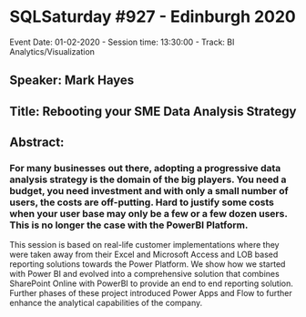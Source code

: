 # SQLSaturday #927 - Edinburgh 2020
Event Date: 01-02-2020 - Session time: 13:30:00 - Track: BI  Analytics/Visualization
## Speaker: Mark Hayes
## Title: Rebooting your SME Data Analysis Strategy
## Abstract:
### For many businesses out there, adopting a progressive data analysis strategy is the domain of the big players. You need a budget, you need investment and with only a small number of users, the costs are off-putting. Hard to justify some costs when your user base may only be a few or a few dozen users. This is no longer the case with the PowerBI Platform. 

This session is based on real-life customer implementations where they were taken away from their Excel and Microsoft Access and LOB based reporting solutions towards the Power Platform. We show how we started with Power BI and evolved into a comprehensive solution that combines SharePoint Online with PowerBI to provide an end to end reporting solution. Further phases of these project introduced Power Apps and Flow to further enhance the analytical capabilities of the company.

